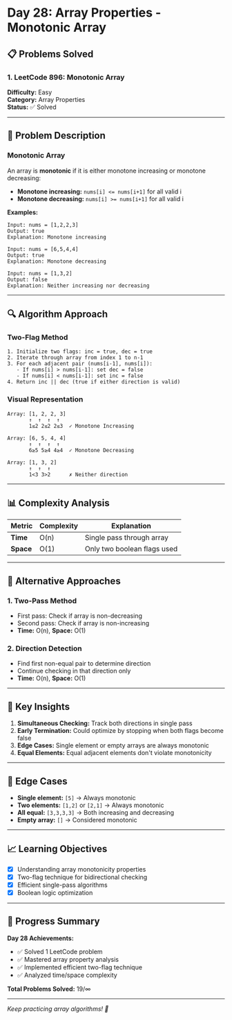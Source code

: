 # Day 28: Array Properties - Monotonic Array

## 📋 Problems Solved

### 1. LeetCode 896: Monotonic Array
**Difficulty:** Easy  
**Category:** Array Properties  
**Status:** ✅ Solved

---

## 🎯 Problem Description

### Monotonic Array
An array is **monotonic** if it is either monotone increasing or monotone decreasing:
- **Monotone increasing:** `nums[i] <= nums[i+1]` for all valid i
- **Monotone decreasing:** `nums[i] >= nums[i+1]` for all valid i

**Examples:**
```
Input: nums = [1,2,2,3]
Output: true
Explanation: Monotone increasing

Input: nums = [6,5,4,4] 
Output: true
Explanation: Monotone decreasing

Input: nums = [1,3,2]
Output: false
Explanation: Neither increasing nor decreasing
```

---

## 🔍 Algorithm Approach

### Two-Flag Method
```
1. Initialize two flags: inc = true, dec = true
2. Iterate through array from index 1 to n-1
3. For each adjacent pair (nums[i-1], nums[i]):
   - If nums[i] > nums[i-1]: set dec = false
   - If nums[i] < nums[i-1]: set inc = false
4. Return inc || dec (true if either direction is valid)
```

### Visual Representation
```
Array: [1, 2, 2, 3]
       ↑  ↑  ↑  ↑
       1≤2 2≤2 2≤3  ✓ Monotone Increasing

Array: [6, 5, 4, 4]
       ↑  ↑  ↑  ↑
       6≥5 5≥4 4≥4  ✓ Monotone Decreasing

Array: [1, 3, 2]
       ↑  ↑  ↑
       1<3 3>2      ✗ Neither direction
```

---

## 📊 Complexity Analysis

| Metric | Complexity | Explanation |
|--------|------------|-------------|
| **Time** | O(n) | Single pass through array |
| **Space** | O(1) | Only two boolean flags used |

---

## 🔄 Alternative Approaches

### 1. **Two-Pass Method**
- First pass: Check if array is non-decreasing
- Second pass: Check if array is non-increasing
- **Time:** O(n), **Space:** O(1)

### 2. **Direction Detection**
- Find first non-equal pair to determine direction
- Continue checking in that direction only
- **Time:** O(n), **Space:** O(1)

---

## 🎯 Key Insights

1. **Simultaneous Checking:** Track both directions in single pass
2. **Early Termination:** Could optimize by stopping when both flags become false
3. **Edge Cases:** Single element or empty arrays are always monotonic
4. **Equal Elements:** Equal adjacent elements don't violate monotonicity

---

## 🧪 Edge Cases

- **Single element:** `[5]` → Always monotonic
- **Two elements:** `[1,2]` or `[2,1]` → Always monotonic
- **All equal:** `[3,3,3,3]` → Both increasing and decreasing
- **Empty array:** `[]` → Considered monotonic

---

## 📈 Learning Objectives

- [x] Understanding array monotonicity properties
- [x] Two-flag technique for bidirectional checking
- [x] Efficient single-pass algorithms
- [x] Boolean logic optimization

---

## 🎉 Progress Summary

**Day 28 Achievements:**
- ✅ Solved 1 LeetCode problem
- ✅ Mastered array property analysis
- ✅ Implemented efficient two-flag technique
- ✅ Analyzed time/space complexity

**Total Problems Solved:** 19/∞

---

*Keep practicing array algorithms! 🚀*
